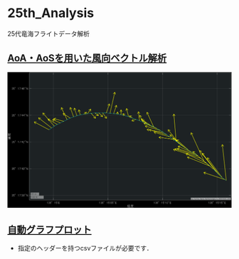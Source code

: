 # 25th_Analysis
25代竜海フライトデータ解析

## [AoA・AoSを用いた風向ベクトル解析](25th_Analysis/getWindVector)
![](matlab/output/20250904風向ベクトル.png)

## [自動グラフプロット](25th_Analysis/flightDataPlot)
- 指定のヘッダーを持つcsvファイルが必要です．